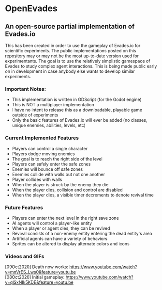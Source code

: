 # OpenEvades
## An open-source partial implementation of Evades.io

This has been created in order to use the gameplay of Evades.io for scientific experiments. The public implementations posted on this repository may or may not be the most up-to-date version used for experimentants. The goal is to use the relatively simplistic gamespace of Evades to study complex agent interactions. This is being made public early on in development in case anybody else wants to develop similar experiments.

### Important Notes:
* This implementation is written in GDScript (for the Godot engine)
* This is NOT a multiplayer implementation
* I have no intent to release this as a downloadable, playable game outside of experiments
* Only the basic features of Evades.io will ever be added (no classes, unique enemies, abilities, levels, etc)

### Current Implemented Features
* Players can control a single character
* Players dodge moving enemies
* The goal is to reach the right side of the level
* Players can safely enter the safe zones
* Enemies will bounce off safe zones
* Enemies collide with walls but not one another
* Player collides with walls
* When the player is struck by the enemy they die
* When the player dies, collision and control are disabled
* When the player dies, a visible timer decrements to denote revival time

### Future Features
* Players can enter the next level in the right save zone
* AI agents will control a player-like entity
* When a player or agent dies, they can be revived
* Revival consists of a non-enemy entity entering the dead entity's area
* Artificial agents can have a variety of behaviors
* Sprites can be altered to display alternate colors and icons

### Videos and GIFs
[09Oct2020] Death now works: https://www.youtube.com/watch?v=mnVrES_Lws0&feature=youtu.be <br>
[08Oct2020] Initial gameplay: https://www.youtube.com/watch?v=qlSxNIk5KDE&feature=youtu.be
